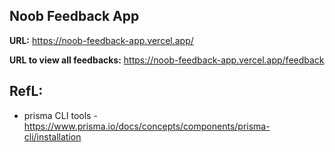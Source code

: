 ## Noob Feedback App

**URL:** https://noob-feedback-app.vercel.app/

**URL to view all feedbacks:** https://noob-feedback-app.vercel.app/feedback

## RefL:

- prisma CLI tools - https://www.prisma.io/docs/concepts/components/prisma-cli/installation
